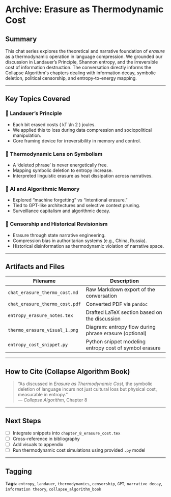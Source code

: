 # Archive: Erasure as Thermodynamic Cost

## Summary
This chat series explores the theoretical and narrative foundation of *erasure* as a thermodynamic operation in language compression. We grounded our discussion in Landauer’s Principle, Shannon entropy, and the irreversible cost of information destruction. The conversation directly informs the Collapse Algorithm's chapters dealing with information decay, symbolic deletion, political censorship, and entropy-to-energy mapping.

---

## Key Topics Covered

### 🔹 Landauer’s Principle
- Each bit erased costs \( kT \ln 2 \) joules.
- We applied this to loss during data compression and sociopolitical manipulation.
- Core framing device for irreversibility in memory and control.

### 🔹 Thermodynamic Lens on Symbolism
- A ‘deleted phrase’ is never energetically free.
- Mapping symbolic deletion to entropy increase.
- Interpreted linguistic erasure as heat dissipation across narratives.

### 🔹 AI and Algorithmic Memory
- Explored “machine forgetting” vs “intentional erasure.”
- Tied to GPT-like architectures and selective context pruning.
- Surveillance capitalism and algorithmic decay.

### 🔹 Censorship and Historical Revisionism
- Erasure through state narrative engineering.
- Compression bias in authoritarian systems (e.g., China, Russia).
- Historical disinformation as thermodynamic violation of narrative space.

---

## Artifacts and Files

| Filename                         | Description                                                   |
|----------------------------------|---------------------------------------------------------------|
| `chat_erasure_thermo_cost.md`    | Raw Markdown export of the conversation                      |
| `chat_erasure_thermo_cost.pdf`   | Converted PDF via `pandoc`                                   |
| `entropy_erasure_notes.tex`      | Drafted LaTeX section based on the discussion                |
| `thermo_erasure_visual_1.png`    | Diagram: entropy flow during phrase erasure (optional)       |
| `entropy_cost_snippet.py`        | Python snippet modeling entropy cost of symbol erasure       |

---

## How to Cite (Collapse Algorithm Book)

> “As discussed in *Erasure as Thermodynamic Cost*, the symbolic deletion of language incurs not just cultural loss but physical cost, measurable in entropy.”  
> — *Collapse Algorithm*, Chapter 8

---

## Next Steps

- [ ] Integrate snippets into `chapter_8_erasure_cost.tex`
- [ ] Cross-reference in bibliography
- [ ] Add visuals to appendix
- [ ] Run thermodynamic cost simulations using provided `.py` model

---

## Tagging

**Tags**: `entropy`, `landauer`, `thermodynamics`, `censorship`, `GPT`, `narrative decay`, `information theory`, `collapse_algorithm_book`

